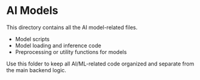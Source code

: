 # AI Models

This directory contains all the AI model-related files.

- Model scripts
- Model loading and inference code
- Preprocessing or utility functions for models

Use this folder to keep all AI/ML-related code organized and separate from the main backend logic.
